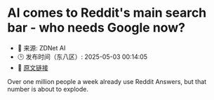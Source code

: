 # AI comes to Reddit's main search bar - who needs Google now?
- 📅 来源: ZDNet AI
- 🕒 发布时间（东八区）: 2025-05-03 00:14:05
- 🔗 [原文链接](https://www.zdnet.com/article/ai-comes-to-reddits-main-search-bar-who-needs-google-now/)

Over one million people a week already use Reddit Answers, but that number is about to explode.